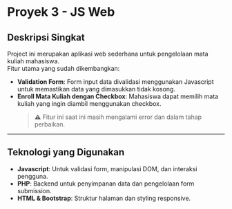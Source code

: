 # Proyek 3 - JS Web

## Deskripsi Singkat
Project ini merupakan aplikasi web sederhana untuk pengelolaan mata kuliah mahasiswa.  
Fitur utama yang sudah dikembangkan:

- **Validation Form**: Form input data divalidasi menggunakan Javascript untuk memastikan data yang dimasukkan tidak kosong.
- **Enroll Mata Kuliah dengan Checkbox**: Mahasiswa dapat memilih mata kuliah yang ingin diambil menggunakan checkbox.  
  > ⚠️ Fitur ini saat ini masih mengalami error dan dalam tahap perbaikan.  

---

## Teknologi yang Digunakan

- **Javascript**: Untuk validasi form, manipulasi DOM, dan interaksi pengguna.  
- **PHP**: Backend untuk penyimpanan data dan pengelolaan form submission.  
- **HTML & Bootstrap**: Struktur halaman dan styling responsive.  
